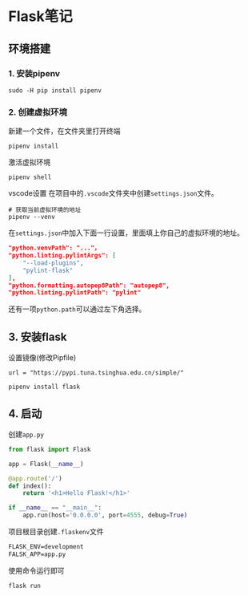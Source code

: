 # Flask笔记

## 环境搭建

### 1. 安装pipenv

```shell
sudo -H pip install pipenv
```

### 2. 创建虚拟环境

新建一个文件，在文件夹里打开终端

```shell
pipenv install
```

激活虚拟环境

```shell
pipenv shell
```

vscode设置
在项目中的`.vscode`文件夹中创建`settings.json`文件。

```shell
# 获取当前虚拟环境的地址
pipenv --venv
```

在`settings.json`中加入下面一行设置，里面填上你自己的虚拟环境的地址。

```json
"python.venvPath": "..."，
"python.linting.pylintArgs": [
    "--load-plugins",
    "pylint-flask"
],
"python.formatting.autopep8Path": "autopep8",
"python.linting.pylintPath": "pylint"
```

还有一项`python.path`可以通过左下角选择。

## 3. 安装flask

设置镜像(修改Pipfile)

```text
url = "https://pypi.tuna.tsinghua.edu.cn/simple/"
```

```shell
pipenv install flask
```

## 4. 启动

创建`app.py`

```python
from flask import Flask

app = Flask(__name__)

@app.route('/')
def index():
    return '<h1>Hello Flask!</h1>'

if __name__ == "__main__":
    app.run(host='0.0.0.0', port=4555, debug=True)

```

项目根目录创建`.flaskenv`文件

```txt
FLASK_ENV=development
FALSK_APP=app.py
```

使用命令运行即可

```shell
flask run
```
